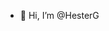 - 👋 Hi, I’m @HesterG


<!---
HesterG/HesterG is a ✨ special ✨ repository because its `README.md` (this file) appears on your GitHub profile.
You can click the Preview link to take a look at your changes.
--->
